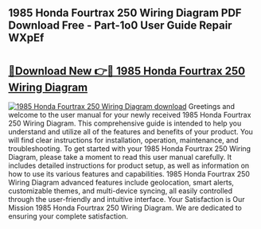 ## 1985 Honda Fourtrax 250 Wiring Diagram PDF Download Free - Part-1o0 User Guide Repair WXpEf

# <h2><a href="http://dfj80s3.blite.top/?on=1985+Honda+Fourtrax+250+Wiring+Diagram">🔗Download New 👉🔴 1985 Honda Fourtrax 250 Wiring Diagram</a></h2>

[![1985 Honda Fourtrax 250 Wiring Diagram download](https://i.imgur.com/lujVjoI.png)](http://dfj80s3.blite.top/?on=1985+Honda+Fourtrax+250+Wiring+Diagram)
Greetings and welcome to the user manual for your newly received 1985 Honda Fourtrax 250 Wiring Diagram. This comprehensive guide is intended to help you understand and utilize all of the features and benefits of your product. You will find clear instructions for installation, operation, maintenance, and troubleshooting. To get started with your 1985 Honda Fourtrax 250 Wiring Diagram, please take a moment to read this user manual carefully. It includes detailed instructions for product setup, as well as information on how to use its various features and capabilities. 1985 Honda Fourtrax 250 Wiring Diagram advanced features include geolocation, smart alerts, customizable themes, and multi-device syncing, all easily controlled through the user-friendly and intuitive interface. Your Satisfaction is Our Mission 1985 Honda Fourtrax 250 Wiring Diagram. We are dedicated to ensuring your complete satisfaction.
